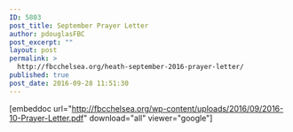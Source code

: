 ```yaml
---
ID: 5803
post_title: September Prayer Letter
author: pdouglasFBC
post_excerpt: ""
layout: post
permalink: >
  http://fbcchelsea.org/heath-september-2016-prayer-letter/
published: true
post_date: 2016-09-28 11:51:30
---
```

[embeddoc url="http://fbcchelsea.org/wp-content/uploads/2016/09/2016-10-Prayer-Letter.pdf" download="all" viewer="google"]